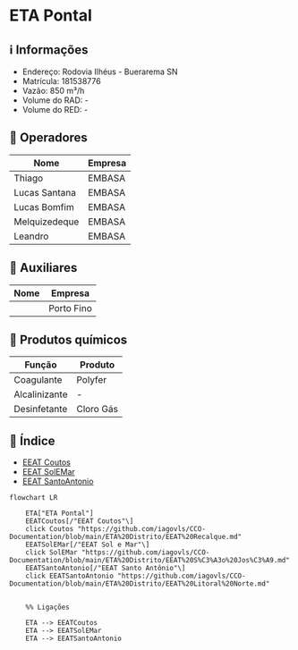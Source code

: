 
# ETA Pontal

## ℹ️ Informações
- Endereço: Rodovia Ilhéus - Buerarema SN
- Matrícula: 181538776
- Vazão: 850 m³/h
- Volume do RAD: -
- Volume do RED: -


## 👷 Operadores
| Nome     | Empresa |
| -------------    | ------------- |
| Thiago  | EMBASA |
| Lucas Santana  | EMBASA|
| Lucas Bomfim  | EMBASA |
| Melquizedeque  | EMBASA |
| Leandro  | EMBASA |

## 👷 Auxiliares
| Nome     | Empresa |
| -------------    | ------------- |
|   | Porto Fino |


## 🧪 Produtos químicos

| Função     | Produto |
| -------------    | ------------- |
| Coagulante  | Polyfer|
| Alcalinizante  | - |
| Desinfetante  | Cloro Gás |

## 📖 Índice

- [EEAT Coutos]()
- [EEAT SolEMar]()
- [EEAT SantoAntonio]()

```mermaid
flowchart LR
        
    ETA["ETA Pontal"] 
    EEATCoutos[/"EEAT Coutos"\]
    click Coutos "https://github.com/iagovls/CCO-Documentation/blob/main/ETA%20Distrito/EEAT%20Recalque.md"
    EEATSolEMar[/"EEAT Sol e Mar"\]
    click SolEMar "https://github.com/iagovls/CCO-Documentation/blob/main/ETA%20Distrito/EEAT%20S%C3%A3o%20Jos%C3%A9.md"
    EEATSantoAntonio[/"EEAT Santo Antônio"\] 
    click EEATSantoAntonio "https://github.com/iagovls/CCO-Documentation/blob/main/ETA%20Distrito/EEAT%20Litoral%20Norte.md"
    

    %% Ligações
    
    ETA --> EEATCoutos
    ETA --> EEATSolEMar
    ETA --> EEATSantoAntonio
        
```
